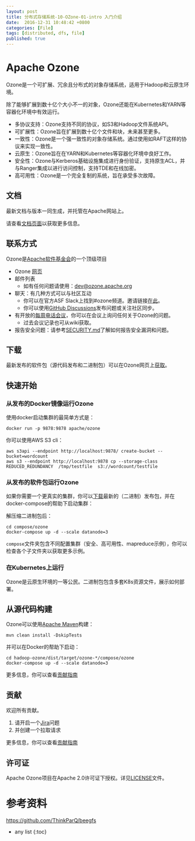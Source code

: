 ```yaml
---
layout: post
title: 分布式存储系统-10-OZone-01-intro 入门介绍
date:  2016-12-31 10:48:42 +0800
categories: [File]
tags: [distributed, dfs, file]
published: true
---
```





Apache Ozone
===

Ozone是一个可扩展、冗余且分布式的对象存储系统，适用于Hadoop和云原生环境。

除了能够扩展到数十亿个大小不一的对象，Ozone还能在Kubernetes和YARN等容器化环境中有效运行。

* 多协议支持：Ozone支持不同的协议，如S3和Hadoop文件系统API。
* 可扩展性：Ozone旨在扩展到数十亿个文件和块，未来甚至更多。
* 一致性：Ozone是一个强一致性的对象存储系统。通过使用如RAFT这样的协议来实现一致性。
* 云原生：Ozone旨在在YARN和Kubernetes等容器化环境中良好工作。
* 安全性：Ozone与Kerberos基础设施集成进行身份验证，支持原生ACL，并与Ranger集成以进行访问控制，支持TDE和在线加密。
* 高可用性：Ozone是一个完全复制的系统，旨在承受多次故障。

## 文档

最新文档与版本一同生成，并托管在Apache网站上。

请查看[文档页面](https://ozone.apache.org/docs/)以获取更多信息。

## 联系方式

Ozone是[Apache软件基金会](https://apache.org)的一个顶级项目

* Ozone [网页](https://ozone.apache.org) 
* 邮件列表
    * 如有任何问题请使用：[dev@ozone.apache.org](https://lists.apache.org/list.html?dev@ozone.apache.org) 
* 聊天：有几种方式可以与社区互动
    * 你可以在官方ASF Slack上找到#ozone频道。邀请链接[在此](http://s.apache.org/slack-invite)。 
    * 你可以使用[GitHub Discussions](https://github.com/apache/ozone/discussions)发布问题或关注社区同步。
* 有开放的[每周电话会议](https://cwiki.apache.org/confluence/display/OZONE/Ozone+Community+Calls)，你可以在会议上询问任何关于Ozone的问题。
    * 过去会议记录也可从wiki获取。
* 报告安全问题：请参考[SECURITY.md](./SECURITY.md)了解如何报告安全漏洞和问题。

## 下载

最新发布的软件包（源代码发布和二进制包）可以在Ozone网页上[获取](https://ozone.apache.org/downloads/)。

## 快速开始

### 从发布的Docker镜像运行Ozone

使用docker启动集群的最简单方式是：

```
docker run -p 9878:9878 apache/ozone
```

你可以使用AWS S3 cli：

```
aws s3api --endpoint http://localhost:9878/ create-bucket --bucket=wordcount
aws s3 --endpoint http://localhost:9878 cp --storage-class REDUCED_REDUNDANCY  /tmp/testfile  s3://wordcount/testfile
```

### 从发布的软件包运行Ozone

如果你需要一个更真实的集群，你可以[下载](https://ozone.apache.org/downloads/)最新的（二进制）发布包，并在docker-compose的帮助下启动集群：

解压缩二进制包后：

```
cd compose/ozone
docker-compose up -d --scale datanode=3
```

`compose`文件夹包含不同配置集群（安全、高可用性、mapreduce示例），你可以检查各个子文件夹以获取更多示例。

### 在Kubernetes上运行

Ozone是云原生环境的一等公民。二进制包包含多套K8s资源文件，展示如何部署。

## 从源代码构建

Ozone可以使用[Apache Maven](https://maven.apache.org)构建：

```
mvn clean install -DskipTests
```

并可以在Docker的帮助下启动：

```
cd hadoop-ozone/dist/target/ozone-*/compose/ozone
docker-compose up -d --scale datanode=3
```

更多信息，你可以查看[贡献指南](./CONTRIBUTING.md)

## 贡献

欢迎所有贡献。

 1. 请开启一个[Jira](https://issues.apache.org/jira/projects/HDDS/issues)问题
 2. 并创建一个拉取请求

更多信息，你可以查看[贡献指南](./CONTRIBUTING.md)

## 许可证

Apache Ozone项目在Apache 2.0许可证下授权。详见[LICENSE](./LICENSE.txt)文件。


# 参考资料

https://github.com/ThinkParQ/beegfs

* any list
{:toc}